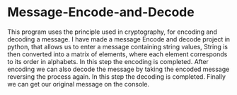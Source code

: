 # Message-Encode-and-Decode
This program uses the principle used in cryptography, for encoding and decoding a message.
I have made a message Encode and decode project in python, that allows us to enter a message containing string values, 
String is then converted into a matrix of elements, where each element corresponds to its order in alphabets. In this step the encoding is completed.
After encoding we can also decode the message by taking the encoded message reversing the process again. In this step the decoding is completed.
Finally we can get our original message on the console.
